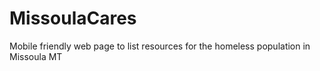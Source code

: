 # MissoulaCares
Mobile friendly web page to list resources for the homeless population in Missoula MT
